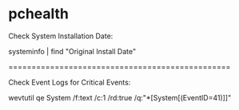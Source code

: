 # pchealth

Check System Installation Date: 

systeminfo | find "Original Install Date"

================================================

Check Event Logs for Critical Events:

wevtutil qe System /f:text /c:1 /rd:true /q:"*[System[(EventID=41)]]"
